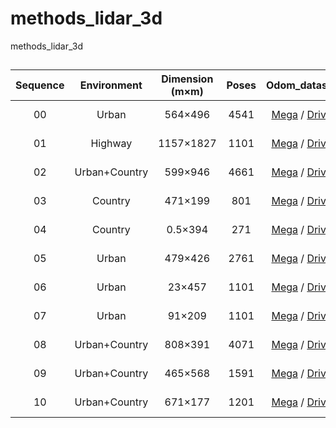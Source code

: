 # methods_lidar_3d
methods_lidar_3d


## 
| Sequence | Environment   | Dimension (m×m)| Poses  | Odom_dataset  | size | .bag | size |
|:--------:|:-------------:|:--------------:|:------:|:-------------:|:----:|:----:|:----:|
|    00    | Urban         |   564×496      |  4541  | [Mega](https://mega.nz/file/lIxiTZ6K#4AZzEqGlFs6HE9F17vt3BsLIyPmIXr4AXvZW6aiYAnk) / [Drive]() | 8.39 GB  |
|    01    | Highway       | 1157×1827      |  1101  | [Mega](https://mega.nz/file/8Z5UlJTS#w7hpD6vSFofSV0Oq04mQp6SOXnv4tb-5BOX20R_koeE) / [Drive]() | 1.79 GB  | 
|    02    | Urban+Country |   599×946      |  4661  | [Mega](https://mega.nz/file/xdwX3ArR#hLlePrLydBKYOmxWa2stjEP4QMnk5z6UsEOveBaJ9Tk) / [Drive]() | 9.0 GB   | 
|    03    | Country       |   471×199      |   801  | [Mega](https://mega.nz/file/lcgQVDiC#VHPCaRyBEMHffKwsJAFzcFXIfEwCfogOoIsjDuf_jBA) / [Drive]() | 1.54 GB  |
|    04    | Country       |   0.5×394      |   271  | [Mega](https://mega.nz/file/oJgWAThI#lk1qZ9bdBWLkhIrRMWHn0ZIaXeFCN8yBOU6RJdqIJAU) / [Drive]() | 526.9 MB |
|    05    | Urban         |   479×426      |  2761  | [Mega](https://mega.nz/file/JNJDBAoR#gcSqsZ2y1lTXngo1uLxsWABa8kfZkpDRnPhABPPhd94) / [Drive]() | 5.23 GB  |
|    06    | Urban         |    23×457      |  1101  | [Mega](https://mega.nz/file/cIgExBJL#-qHJdttg2f_yR5Nj141nR78XihgNyNHucJs-Y1nwXPE) / [Drive]() | 2.04 GB  |
|    07    | Urban         |    91×209      |  1101  | [Mega](https://mega.nz/file/IJpBGKRa#tUR1CouAODDuKppeU4umkYIsny95RQGIUspTPqBauCA) / [Drive]() | 2.02 GB  |
|    08    | Urban+Country |   808×391      |  4071  | [Mega](https://mega.nz/file/EYoWUaZQ#jLToiVIUf9GBxb_su_1Lx0hw1EhB7C3D1Y5SLWMGNRQ) / [Drive]() | 7.63 GB  |
|    09    | Urban+Country |   465×568      |  1591  | [Mega](https://mega.nz/file/YZoEBDrT#rzMU1x_9aMtgOSKa3ctMLoxRl_K6ssw-SdaHuxr0TjI) / [Drive]() | 3.01 GB  |
|    10    | Urban+Country |   671×177      |  1201  | [Mega](https://mega.nz/file/AZgEGTgR#l3JUGuyyHI-QGTQG9RQUg5evpTNWtrnwRGWUY9j1ztQ) / [Drive]() | 2.31 GB  |

